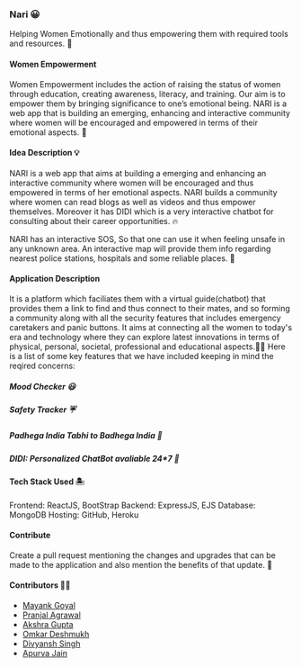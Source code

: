 ### Nari 😀
Helping Women Emotionally and thus empowering them with required tools and resources. 👭

#### Women Empowerment 
Women Empowerment includes the action of raising the status of women through education, creating awareness, literacy, and training. Our aim is to empower them by bringing significance to one’s emotional being. NARI is a web app that is building an emerging, enhancing and interactive community where women will be encouraged and empowered in terms of their emotional aspects. 🏇

#### Idea Description 💡
NARI is a web app that aims at building a emerging and enhancing an interactive community where women will be encouraged and thus empowered in terms of her emotional aspects. NARI builds a community where women can read blogs as well as videos and thus empower themselves. Moreover it has DIDI which is a very interactive chatbot for consulting about their career opportunities. 🔥

NARI has an interactive SOS, So that one can use it when feeling unsafe in any unknown area. An interactive map will provide them info regarding nearest police stations, hospitals and some reliable places. 🏅

#### Application Description 
It is a platform which faciliates them with a virtual guide(chatbot) that provides them a link to find and thus connect to their mates, and so forming a community along with all the security features that includes emergency caretakers and panic buttons. It aims at connecting all the women to today's era and technology where they can explore latest innovations in terms of physical, personal, societal, professional and educational aspects.🙌🏻
Here is a list of some key features that we have included keeping in mind the reqired concerns:
##### Mood Checker 😃

##### Safety Tracker ☔

##### Padhega India Tabhi to Badhega India 🚣

##### DIDI: Personalized ChatBot avaliable 24*7 👧

#### Tech Stack Used 🏝️
Frontend: ReactJS, BootStrap 
Backend: ExpressJS, EJS
Database: MongoDB
Hosting: GitHub, Heroku 

#### Contribute
Create a pull request mentioning the changes and upgrades that can be made to the application and also mention the benefits of that update. 🍉

#### Contributors 🐱‍💻
- [Mayank Goyal](https://github.com/heromayank2)
- [Pranjal Agrawal](https://github.com/pranjal1127)
- [Akshra Gupta]()
- [Omkar Deshmukh](https://github.com/H4ckOm)
- [Divyansh Singh](https://github.com/brc-dd)
- [Apurva Jain](https://github.com/Apurvajain10)
